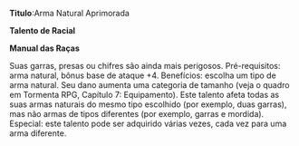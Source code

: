 **Titulo**:Arma Natural Aprimorada

**Talento de Racial**

**Manual das Raças**

 Suas garras, presas ou chifres são ainda mais perigosos. Pré-requisitos: arma natural, bônus base de ataque +4. Benefícios: escolha um tipo de arma natural. Seu dano aumenta uma categoria de tamanho (veja o quadro em Tormenta RPG, Capítulo 7: Equipamento). Este talento afeta todas as suas armas naturais do mesmo tipo escolhido (por exemplo, duas garras), mas não armas de tipos diferentes (por exemplo, garras e mordida). Especial: este talento pode ser adquirido várias vezes, cada vez para uma arma diferente.